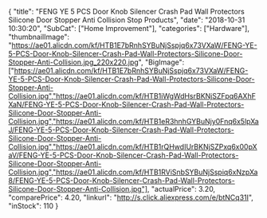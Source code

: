 {
	"title": "FENG YE 5 PCS  Door Knob Silencer Crash Pad Wall Protectors Silicone Door Stopper Anti Collision Stop Products",
	"date": "2018-10-31 10:30:20",
	"SubCat": ["Home Improvement"],
	"categories": ["Hardware"],
	"thumbnailImage": "https://ae01.alicdn.com/kf/HTB1E7bRnhSYBuNjSspjq6x73VXaW/FENG-YE-5-PCS-Door-Knob-Silencer-Crash-Pad-Wall-Protectors-Silicone-Door-Stopper-Anti-Collision.jpg_220x220.jpg",
	"BigImage": ["https://ae01.alicdn.com/kf/HTB1E7bRnhSYBuNjSspjq6x73VXaW/FENG-YE-5-PCS-Door-Knob-Silencer-Crash-Pad-Wall-Protectors-Silicone-Door-Stopper-Anti-Collision.jpg","https://ae01.alicdn.com/kf/HTB1iWgWdHsrBKNjSZFpq6AXhFXaN/FENG-YE-5-PCS-Door-Knob-Silencer-Crash-Pad-Wall-Protectors-Silicone-Door-Stopper-Anti-Collision.jpg","https://ae01.alicdn.com/kf/HTB1eR3hnhGYBuNjy0Fnq6x5lpXaJ/FENG-YE-5-PCS-Door-Knob-Silencer-Crash-Pad-Wall-Protectors-Silicone-Door-Stopper-Anti-Collision.jpg","https://ae01.alicdn.com/kf/HTB1rQHwdIUrBKNjSZPxq6x00pXaV/FENG-YE-5-PCS-Door-Knob-Silencer-Crash-Pad-Wall-Protectors-Silicone-Door-Stopper-Anti-Collision.jpg","https://ae01.alicdn.com/kf/HTB1RViSnbSYBuNjSspiq6xNzpXa8/FENG-YE-5-PCS-Door-Knob-Silencer-Crash-Pad-Wall-Protectors-Silicone-Door-Stopper-Anti-Collision.jpg"],
	"actualPrice": 3.20,
	"comparePrice": 4.20,
	"linkurl": "http://s.click.aliexpress.com/e/btNCq31I",
	"inStock": 110
}
